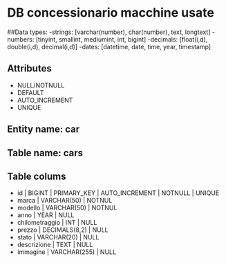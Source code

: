 # DB concessionario macchine usate

##Data types:
-strings: [varchar(number), char(number), text, longtext]
-numbers: [tinyint, smallint, mediumint, int, bigint]
-decimals: [float(i,d), double(i,d), decimal(i,d)]
-dates: [datetime, date, time, year, timestamp]

## Attributes

- NULL/NOTNULL
- DEFAULT
- AUTO_INCREMENT
- UNIQUE

## Entity name: car

## Table name: cars

## Table colums

- id | BIGINT | PRIMARY_KEY | AUTO_INCREMENT | NOTNULL | UNIQUE
- marca | VARCHAR(50) | NOTNUL
- modello | VARCHAR(50) | NOTNUL
- anno | YEAR | NULL
- chilometraggio | INT | NULL
- prezzo | DECIMALS(8,2) | NULL
- stato | VARCHAR(20) | NULL
- descrizione | TEXT | NULL
- immagine | VARCHAR(255) | NULL
